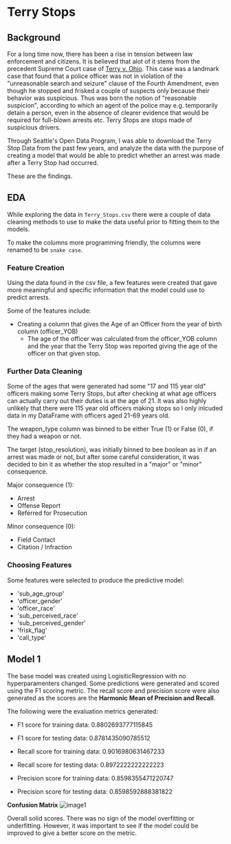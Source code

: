 # Terry Stops #

## Background ##

For a long time now, there has been a rise in tension between law enforcement and citizens. It is believed that alot of it stems from the precedent Supreme Court case of [Terry v. Ohio](https://www.oyez.org/cases/1967/67). This case was a landmark case that found that a police officer was not in violation of the "unreasonable search and seizure" clause of the Fourth Amendment, even though he stopped and frisked a couple of suspects only because their behavior was suspicious. Thus was born the notion of "reasonable suspicion", according to which an agent of the police may e.g. temporarily detain a person, even in the absence of clearer evidence that would be required for full-blown arrests etc. Terry Stops are stops made of suspicious drivers.


Through Seattle's Open Data Program, I was able to download the Terry Stop Data from the past few years, and analyze the data with the purpose of creating a model that would be able to predict whether an arrest was made after a Terry Stop had occurred. 

These are the findings.

## EDA ##

While exploring the data in `Terry_Stops.csv` there were a couple of data cleaning methods to use to make the data useful prior to fitting them to the models.

To make the columns more programming friendly, the columns were renamed to be `snake case`. 

### Feature Creation ###

Using the data found in the csv file, a few features were created that gave more meaningful and specific information that the model could use to predict arrests.

Some of the features include:

- Creating a column that gives the Age of an Officer from the year of birth column (officer_YOB)
    - The age of the officer was calculated from the officer_YOB column and the year that the Terry Stop was reported giving the age of the officer on that given stop.

### Further Data Cleaning ###

Some of the ages that were generated had some "17 and 115 year old" officers making some Terry Stops, but after checking at what age officers can actually carry out their duties is at the age of 21. It was also highly unlikely that there were 115 year old officers making stops so I only inlcuded data in my DataFrame with officers aged 21-69 years old.

The weapon_type column was binned to be either True (1) or False (0), if they had a weapon or not.

The target (stop_resolution), was initially binned to bee boolean as in if an arrest was made or not, but after some careful consideration, it was decided to bin it as whether the stop resulted in a "major" or "minor" consequence.

Major consequence (1):

- Arrest
- Offense Report
- Referred for Prosecution

Minor consequence (0):
- Field Contact
- Citation / Infraction


### Choosing Features ###

Some features were selected to produce the predictive model:

- 'sub_age_group'
- 'officer_gender'
- 'officer_race'
- 'sub_perceived_race'
- 'sub_perceived_gender'
- 'frisk_flag'
- 'call_type'

## Model 1 ##

The base model was created using LogisiticRegression with no hyperparamenters changed. Some predictions were generated and scored using the F1 scoring metric. The recall score and precision score were also generated as the scores are the **Harmonic Mean of Precision and Recall**. 

The following were the evaluation metrics generated:

- F1 score for training data: 0.8802693777115845

- F1 score for testing data: 0.8781435090785512

- Recall score for training data: 0.9016980631467233

- Recall score for testing data: 0.8972222222222223

- Precision score for training data: 0.8598355471220747

- Precision score for testing data: 0.8598592888381822

**Confusion Matrix**
![image1]()


Overall solid scores. There was no sign of the model overfitting or underfitting. However, it was important to see if the model could be improved to give a better score on the metric.


